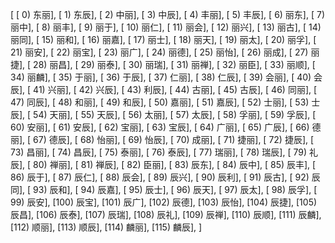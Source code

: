 [
[  0) 东丽],
[  1) 东辰],
[  2) 中丽],
[  3) 中辰],
[  4) 丰丽],
[  5) 丰辰],
[  6) 丽东],
[  7) 丽中],
[  8) 丽丰],
[  9) 丽于],
[ 10) 丽仁],
[ 11) 丽会],
[ 12) 丽兴],
[ 13) 丽古],
[ 14) 丽同],
[ 15) 丽和],
[ 16) 丽嘉],
[ 17) 丽士],
[ 18) 丽天],
[ 19) 丽太],
[ 20) 丽孚],
[ 21) 丽安],
[ 22) 丽宝],
[ 23) 丽广],
[ 24) 丽德],
[ 25) 丽怡],
[ 26) 丽成],
[ 27) 丽捷],
[ 28) 丽昌],
[ 29) 丽泰],
[ 30) 丽瑞],
[ 31) 丽禅],
[ 32) 丽臣],
[ 33) 丽顺],
[ 34) 丽麟],
[ 35) 于丽],
[ 36) 于辰],
[ 37) 仁丽],
[ 38) 仁辰],
[ 39) 会丽],
[ 40) 会辰],
[ 41) 兴丽],
[ 42) 兴辰],
[ 43) 利辰],
[ 44) 古丽],
[ 45) 古辰],
[ 46) 同丽],
[ 47) 同辰],
[ 48) 和丽],
[ 49) 和辰],
[ 50) 嘉丽],
[ 51) 嘉辰],
[ 52) 士丽],
[ 53) 士辰],
[ 54) 天丽],
[ 55) 天辰],
[ 56) 太丽],
[ 57) 太辰],
[ 58) 孚丽],
[ 59) 孚辰],
[ 60) 安丽],
[ 61) 安辰],
[ 62) 宝丽],
[ 63) 宝辰],
[ 64) 广丽],
[ 65) 广辰],
[ 66) 德丽],
[ 67) 德辰],
[ 68) 怡丽],
[ 69) 怡辰],
[ 70) 成丽],
[ 71) 捷丽],
[ 72) 捷辰],
[ 73) 昌丽],
[ 74) 昌辰],
[ 75) 泰丽],
[ 76) 泰辰],
[ 77) 瑞丽],
[ 78) 瑞辰],
[ 79) 礼辰],
[ 80) 禅丽],
[ 81) 禅辰],
[ 82) 臣丽],
[ 83) 辰东],
[ 84) 辰中],
[ 85) 辰丰],
[ 86) 辰于],
[ 87) 辰仁],
[ 88) 辰会],
[ 89) 辰兴],
[ 90) 辰利],
[ 91) 辰古],
[ 92) 辰同],
[ 93) 辰和],
[ 94) 辰嘉],
[ 95) 辰士],
[ 96) 辰天],
[ 97) 辰太],
[ 98) 辰孚],
[ 99) 辰安],
[100) 辰宝],
[101) 辰广],
[102) 辰德],
[103) 辰怡],
[104) 辰捷],
[105) 辰昌],
[106) 辰泰],
[107) 辰瑞],
[108) 辰礼],
[109) 辰禅],
[110) 辰顺],
[111) 辰麟],
[112) 顺丽],
[113) 顺辰],
[114) 麟丽],
[115) 麟辰],
]